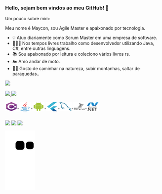 ### Hello, sejam bem vindos ao meu GitHub! 👋


Um pouco sobre mim:

Meu nome é Maycon, sou Agile Master e apaixonado por tecnologia.

- 💡  Atuo diariamente como Scrum Master em uma empresa de software.
- 👨🏻‍💻 Nos tempos livres trabalho como desenvolvedor utilizando Java, C#, entre outras linguagens.
- 📚 Sou apaixonado por leitura e coleciono vários livros rs.
- 🏍️ Amo andar de moto.
- 🧗🏻 Gosto de caminhar na natureza, subir montanhas, saltar de paraquedas..

![](http://github-profile-summary-cards.vercel.app/api/cards/profile-details?username=MayconLSilva&theme=github_dark)

 <div>
  <a href="https://github.com/MayconLSilva">
  <img height="180em" src="https://github-readme-stats.vercel.app/api?username=MayconLSilva&show_icons=true&theme=algolia&include_all_commits=true&count_private=true"/>
  <img height="180em" src="https://github-readme-stats.vercel.app/api/top-langs/?username=MayconLSilva&layout=compact&langs_count=7&theme=algolia"/>
</div>
  
<div style="display: inline_block"><br>
  <img align="center" alt="Maycon-CSharp" height="30" width="40" src="https://github.com/devicons/devicon/blob/master/icons/csharp/csharp-original.svg">
  <img align="center" alt="Maycon-Java" height="30" width="40" src="https://github.com/devicons/devicon/blob/master/icons/java/java-original.svg">
  <img align="center" alt="Maycon-Android" height="30" width="40" src="https://github.com/devicons/devicon/blob/master/icons/android/android-original.svg">
  <img align="center" alt="Maycon-Flutter" height="30" width="40" src="https://github.com/devicons/devicon/blob/master/icons/flutter/flutter-original.svg">
  <img align="center" alt="Maycon-MySQL" height="30" width="40" src="https://github.com/devicons/devicon/blob/master/icons/mysql/mysql-original.svg">
  <img align="center" alt="Maycon-SQLServer" height="30" width="40" src="https://github.com/devicons/devicon/blob/master/icons/microsoftsqlserver/microsoftsqlserver-plain-wordmark.svg">
  <img align="center" alt="Maycon-MicrosoftNet" height="30" width="40" src="https://github.com/devicons/devicon/blob/master/icons/dot-net/dot-net-original-wordmark.svg">  
</div>

##
<div>  
  <a href="https://www.instagram.com/mayconsilva_cp/" target="_blank"><img src="https://img.shields.io/badge/Instagram-E4405F?style=for-the-badge&logo=instagram&logoColor=white" target="_blank"></a>
 	<a href="https://twitter.com/Mayconsilva_cp" target="_blank"><img src="https://img.shields.io/badge/Twitter-1DA1F2?style=for-the-badge&logo=twitter&logoColor=white" target="_blank"></a>
  	<a href="https://www.linkedin.com/in/mayconsilva-cp/" target="_blank"><img src="https://img.shields.io/badge/LinkedIn-0077B5?style=for-the-badge&logo=linkedin&logoColor=white" target="_blank"></a>
</div>
 
![Snake animation](https://github.com/MayconLSilva/MayconLSilva/blob/output/github-contribution-grid-snake.svg)
